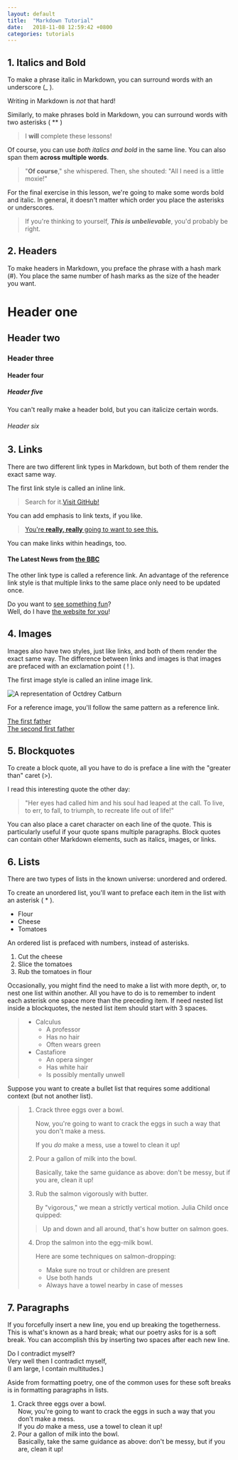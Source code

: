 ```yaml
---
layout: default
title:  "Markdown Tutorial"
date:   2018-11-08 12:59:42 +0800
categories: tutorials
---
```


## 1. Italics and Bold

To make a phrase italic in Markdown, you can surround words with an underscore (_ ).

Writing in Markdown is _not_ that hard!

Similarly, to make phrases bold in Markdown, you can surround words with two asterisks ( ** )

>I **will** complete these lessons!

Of course, you can use _both italics and bold_ in the same line. You can also span them **across multiple words**.

>"**Of course**," she whispered. Then, she shouted: "All I need is a little moxie!"

For the final exercise in this lesson, we're going to make some words bold and italic. In general, it doesn't matter which order you place the asterisks or underscores.

>If you're thinking to yourself, _**This is unbelievable**_, you'd probably be right.

## 2. Headers

To make headers in Markdown, you preface the phrase with a hash mark (#). You place the same number of hash marks as the size of the header you want. 

>
# Header one
## Header two
### Header three
#### Header four
##### Header five

You can't really make a header bold, but you can italicize certain words.

###### _Header six_

## 3. Links

There are two different link types in Markdown, but both of them render the exact same way. 

The first link style is called an inline link.

>Search for it.[Visit GitHub!](www.github.com)

You can add emphasis to link texts, if you like.

>[You're **really, really** going to want to see this.](www.dailykitten.com)

You can make links within headings, too.

> 
#### The Latest News from [the BBC](www.bbc.com/news)

The other link type is called a reference link. An advantage of the reference link style is that multiple links to the same place only need to be updated once.

>
Do you want to [see something fun][a fun place]?  
Well, do I have [the website for you][another fun place]!  

[a fun place]: www.zombo.com
[another fun place]: www.stumbleupon.com

## 4. Images

Images also have two styles, just like links, and both of them render the exact same way. The difference between links and images is that images are prefaced with an exclamation point ( ! ).

The first image style is called an inline image link. 

>
![A representation of Octdrey Catburn](http://octodex.github.com/images/octdrey-catburn.jpg)

For a reference image, you'll follow the same pattern as a reference link. 

>
[The first father][First Father]  
[The second first father][Second Father]

[First Father]: http://octodex.github.com/images/founding-father.jpg
[Second Father]: http://octodex.github.com/images/foundingfather_v2.png

## 5. Blockquotes

To create a block quote, all you have to do is preface a line with the "greater than" caret (>). 

I read this interesting quote the other day:

>"Her eyes had called him and his soul had leaped at the call. To live, to err, to fall, to triumph, to recreate life out of life!"

You can also place a caret character on each line of the quote. This is particularly useful if your quote spans multiple paragraphs. Block quotes can contain other Markdown elements, such as italics, images, or links.

## 6. Lists

There are two types of lists in the known universe: unordered and ordered. 

To create an unordered list, you'll want to preface each item in the list with an asterisk ( * ).

>
* Flour
* Cheese
* Tomatoes

An ordered list is prefaced with numbers, instead of asterisks. 

>
1. Cut the cheese
2. Slice the tomatoes
3. Rub the tomatoes in flour

Occasionally, you might find the need to make a list with more depth, or, to nest one list within another. All you have to do is to remember to indent each asterisk one space more than the preceding item. If need nested list inside a blockquotes, the nested list item should start with 3 spaces.

>* Calculus 
>   * A professor
>   * Has no hair
>   * Often wears green
>* Castafiore
>   * An opera singer
>   * Has white hair
>   * Is possibly mentally unwell

Suppose you want to create a bullet list that requires some additional context (but not another list). 

>1. Crack three eggs over a bowl.
>
>    Now, you're going to want to crack the eggs in such a way that you don't make a mess.
>
>    If you _do_ make a mess, use a towel to clean it up!
>
>2. Pour a gallon of milk into the bowl.
>
>    Basically, take the same guidance as above: don't be messy, but if you are, clean it up!
>
>3. Rub the salmon vigorously with butter.
>
>    By "vigorous," we mean a strictly vertical motion. Julia Child once quipped:
>  > Up and down and all around, that's how butter on salmon goes.
>4. Drop the salmon into the egg-milk bowl.
>
>    Here are some techniques on salmon-dropping:
>
>    * Make sure no trout or children are present
>    * Use both hands
>    * Always have a towel nearby in case of messes

## 7. Paragraphs

If you forcefully insert a new line, you end up breaking the togetherness. This is what's known as a hard break; what our poetry asks for is a soft break. You can accomplish this by inserting two spaces after each new line.

>
Do I contradict myself?  
Very well then I contradict myself,  
(I am large, I contain multitudes.)

Aside from formatting poetry, one of the common uses for these soft breaks is in formatting paragraphs in lists.

>
1. Crack three eggs over a bowl.  
 Now, you're going to want to crack the eggs in such a way that you don't make a mess.  
 If you _do_ make a mess, use a towel to clean it up!
2. Pour a gallon of milk into the bowl.  
 Basically, take the same guidance as above: don't be messy, but if you are, clean it up!